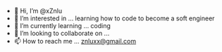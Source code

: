 - 👋 Hi, I’m @xZnlu
- 👀 I’m interested in ... learning how to code to become a soft engineer
- 🌱 I’m currently learning ... coding
- 💞️ I’m looking to collaborate on ...
- 📫 How to reach me ... znluxx@gmail.com

<!---
xZnlu/xZnlu is a ✨ special ✨ repository because its `README.md` (this file) appears on your GitHub profile.
You can click the Preview link to take a look at your changes.
--->
